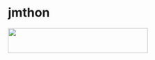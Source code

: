 # jmthon

<p align="left"><a href="https://heroku.com/deploy?template=https://github.com/vgddd/mus1"> <img src="https://img.shields.io/badge/Deploy%20To%20Heroku-purple?style=for-the-badge&logo=heroku" width="320" height="58.45"/></a></p>
